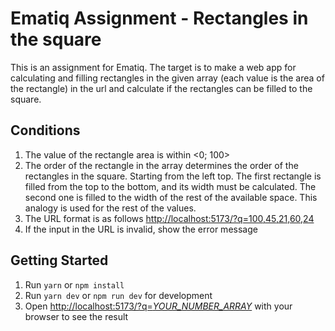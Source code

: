 # Ematiq Assignment - Rectangles in the square

This is an assignment for Ematiq.
The target is to make a web app for calculating and filling rectangles in the given array 
(each value is the area of the rectangle) in the url 
and calculate if the rectangles can be filled to the square.  

## Conditions
1. The value of the rectangle area is within <0; 100>
2. The order of the rectangle in the array determines the order of the rectangles in the square. Starting from the left top. The first rectangle is filled from the top to the bottom, and its width must be calculated. The second one is filled to the width of the rest of the available space. This analogy is used for the rest of the values.
3. The URL format is as follows [http://localhost:5173/?q=100,45,21,60,24](http://localhost:5173/?q=100,45,21,60,24)
4. If the input in the URL is invalid, show the error message


## Getting Started

1. Run `yarn` or `npm install`
2. Run `yarn dev` or `npm run dev` for development
3. Open [http://localhost:5173/?q=*YOUR_NUMBER_ARRAY*](http://localhost:5173/?q=*YOUR_NUMBER_ARRAY*) with your browser to see the result